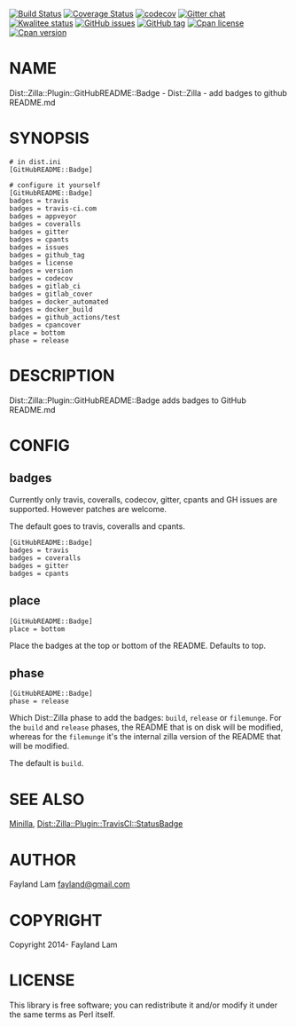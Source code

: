 [![Build Status](https://travis-ci.org/fayland/perl-Dist-Zilla-Plugin-GitHubREADME-Badge.svg?branch=master)](https://travis-ci.org/fayland/perl-Dist-Zilla-Plugin-GitHubREADME-Badge)
[![Coverage Status](https://coveralls.io/repos/fayland/perl-Dist-Zilla-Plugin-GitHubREADME-Badge/badge.svg?branch=master)](https://coveralls.io/r/fayland/perl-Dist-Zilla-Plugin-GitHubREADME-Badge?branch=master)
[![codecov](https://codecov.io/gh/fayland/perl-Dist-Zilla-Plugin-GitHubREADME-Badge/branch/master/graph/badge.svg)](https://codecov.io/gh/fayland/perl-Dist-Zilla-Plugin-GitHubREADME-Badge)
[![Gitter chat](https://badges.gitter.im/Join%20Chat.svg)](https://gitter.im/fayland/perl-Dist-Zilla-Plugin-GitHubREADME-Badge)
[![Kwalitee status](http://cpants.cpanauthors.org/dist/Dist-Zilla-Plugin-GitHubREADME-Badge.png)](http://cpants.charsbar.org/dist/overview/Dist-Zilla-Plugin-GitHubREADME-Badge)
[![GitHub issues](https://img.shields.io/github/issues/fayland/perl-Dist-Zilla-Plugin-GitHubREADME-Badge.svg)](https://github.com/fayland/perl-Dist-Zilla-Plugin-GitHubREADME-Badge/issues)
[![GitHub tag](https://img.shields.io/github/tag/fayland/perl-Dist-Zilla-Plugin-GitHubREADME-Badge.svg)]()
[![Cpan license](https://img.shields.io/cpan/l/Dist-Zilla-Plugin-GitHubREADME-Badge.svg)](https://metacpan.org/release/Dist-Zilla-Plugin-GitHubREADME-Badge)
[![Cpan version](https://img.shields.io/cpan/v/Dist-Zilla-Plugin-GitHubREADME-Badge.svg)](https://metacpan.org/release/Dist-Zilla-Plugin-GitHubREADME-Badge)

# NAME

Dist::Zilla::Plugin::GitHubREADME::Badge - Dist::Zilla - add badges to github README.md

# SYNOPSIS

    # in dist.ini
    [GitHubREADME::Badge]

    # configure it yourself
    [GitHubREADME::Badge]
    badges = travis
    badges = travis-ci.com
    badges = appveyor
    badges = coveralls
    badges = gitter
    badges = cpants
    badges = issues
    badges = github_tag
    badges = license
    badges = version
    badges = codecov
    badges = gitlab_ci
    badges = gitlab_cover
    badges = docker_automated
    badges = docker_build
    badges = github_actions/test
    badges = cpancover
    place = bottom
    phase = release

# DESCRIPTION

Dist::Zilla::Plugin::GitHubREADME::Badge adds badges to GitHub README.md

# CONFIG

## badges

Currently only travis, coveralls, codecov, gitter, cpants and GH issues are
supported. However patches are welcome.

The default goes to travis, coveralls and cpants.

    [GitHubREADME::Badge]
    badges = travis
    badges = coveralls
    badges = gitter
    badges = cpants

## place

    [GitHubREADME::Badge]
    place = bottom

Place the badges at the top or bottom of the README. Defaults to top.

## phase

    [GitHubREADME::Badge]
    phase = release

Which Dist::Zilla phase to add the badges: `build`, `release` or `filemunge`.
For the `build` and `release` phases, the README that is on disk will
be modified, whereas for the `filemunge` it's the internal zilla version of
the README that will be modified.

The default is `build`.

# SEE ALSO

[Minilla](https://metacpan.org/pod/Minilla), [Dist::Zilla::Plugin::TravisCI::StatusBadge](https://metacpan.org/pod/Dist::Zilla::Plugin::TravisCI::StatusBadge)

# AUTHOR

Fayland Lam <fayland@gmail.com>

# COPYRIGHT

Copyright 2014- Fayland Lam

# LICENSE

This library is free software; you can redistribute it and/or modify
it under the same terms as Perl itself.
